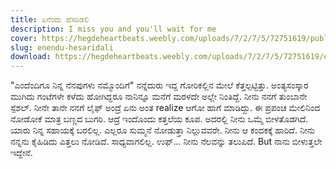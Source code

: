 ```yaml
---
title: ಏನೆಂದು ಹೆಸರಿಡಲಿ
description: I miss you and you'll wait for me
cover: https://hegdeheartbeats.weebly.com/uploads/7/2/7/5/72751619/published/enendu-hesaridali_1.jpg?1495353098
slug: enendu-hesaridali
download: https://hegdeheartbeats.weebly.com/uploads/7/2/7/5/72751619/enendu_hesaridali.pdf
---
```



"ಎಂದೆಂದಿಗೂ ನಿನ್ನ ನೆನಪುಗಳು ನಮ್ಮೊಂದಿಗೆ"
ನನ್ನೆದುರು ಇದ್ದ ಗೋರಿಕಲ್ಲಿನ ಮೇಲೆ ಕೆತ್ತಲ್ಪಟ್ಟಿತ್ತು. ಅಂತ್ಯಸಂಸ್ಕಾರ ಮುಗಿದು ಗಂಟೆಗಳೇ ಕಳೆದು ಹೋಗಿದ್ದರೂ ನಾನಿನ್ನೂ ಮನೆಗೆ ಮರಳದೇ ಅಲ್ಲೇ ನಿಂತಿದ್ದೆ. ನೀನು ನನಗೆ ತುಂಬಾನೇ ಸ್ಪೆಶಲ್. ನೀನೇ ತಾನೇ ನನಗೆ ಲೈಫ್ ಅಂದ್ರೆ ಏನು ಅಂತ realize ಆಗೋ ಹಾಗೆ ಮಾಡಿದ್ದು. ಈ ಪ್ರಪಂಚ ಮೇಲಿನಿಂದ ನೋಡೋಕೆ ಮಾತ್ರ ಬಣ್ಣದ ಬುಗರಿ. ಆದ್ರೆ ಇಂದೊಂದು ಕತ್ತಲೆಯ ಕೂಪ. ಅದರಲ್ಲಿ ನೀನು ಒಮ್ಮೆ ಬೀಳತೊಡಗಿದೆ. ಯಾರು ನಿನ್ನ ಸಹಾಯಕ್ಕೆ ಬರಲಿಲ್ಲ. ಎಲ್ಲರೂ ಸುಮ್ಮನೆ ನೋಡುತ್ತಾ ನಿಲ್ಲುವವರೇ. ನೀನು ಆ ಕಂದಕಕ್ಕೆ ಹಾರಿದೆ. ನೀನು ನನ್ನನು ಕೈಹಿಡಿದು ಎತ್ತಲು ನೋಡಿದೆ. ಸಾಧ್ಯವಾಗಲಿಲ್ಲ. ಉಫ್... ನೀನು ನೆಲವನ್ನು ತಲುಪಿದೆ. But ನಾನು ಬೀಳುತ್ತಲೇ ಇದ್ದೇನೆ.
